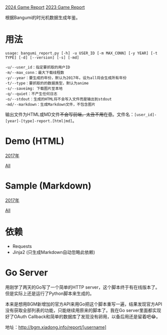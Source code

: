 [2024 Game Report](https://yuhangtom.github.io/bangumi_yearly_report/konico-2024-game-report.html)
[2023 Game Report](https://yuhangtom.github.io/bangumi_yearly_report/konico-2023-game-report.html)

根据Bangumi的时光机数据生成年鉴。

# 用法

```
usage: bangumi_report.py [-h] -u USER_ID [-m MAX_CONN] [-y YEAR] [-t TYPE] [-d] [--version] [-s] [-md]

-u/--user_id：指定要抓取的用户ID
-m/--max_conn：最大下载线程数
-y/--year：要生成的年份，默认为2017年。设为all将会生成所有年份
-t/--type：要抓取的的数据类型，默认为anime
-s/--saveimg: 下载图片至本地
-q/--quiet：不产生任何日志
-o/--stdout：生成的HTML将不会写入文件而是输出到stdout
-md/--markdown：生成Markdown文件，不包含图片
```

输出文件为HTML或MD文件~~不会写前端，太丑不用在意~~。文件名：`[user_id]-[year]-[type]-report.[html|md]`。

# Demo (HTML)

[2017年](http://bgm.xiadong.info/report/xiadong1994?year=2017)

[All](http://bgm.xiadong.info/report/xiadong1994?year=all)

# Sample (Markdown)

[2017年](https://github.com/MichaelMai2000/bangumi_yearly_report/blob/master/xiadong1994-2017-anime-report.md)

[All](https://github.com/MichaelMai2000/bangumi_yearly_report/blob/master/xiadong1994-all-anime-report.md)

# 依赖

- Requests
- Jinja2 (只生成Markdown自动忽略此依赖)

# Go Server

 用刚学了两天的Go写了一个简单的HTTP server，这个脚本终于有在线版本了。但是实际上还是运行了Python脚本来生成的。

 本来是想用BGM新增加的官方API来用Go把这个脚本重写一遍，结果发现官方API没有获取全部列表的功能，只能继续用原来的脚本了。我在Go server里面都实现好了OAuth Callback和简单的数据库了发现没有卵用，以备后用还是留着吧😂。

 地址：http://bgm.xiadong.info/report/[username]

